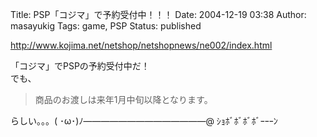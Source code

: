 Title: PSP「コジマ」で予約受付中！！！
Date: 2004-12-19 03:38
Author: masayukig
Tags: game, PSP
Status: published

http://www.kojima.net/netshop/netshopnews/ne002/index.html

「コジマ」でPSPの予約受付中だ！  
でも、  

> 商品のお渡しは来年1月中旬以降となります。

らしい。。。( ･ω･)ﾉ——————————————@ ｼｮﾎﾞﾎﾞﾎﾞﾎﾞｰｰｰﾝ
